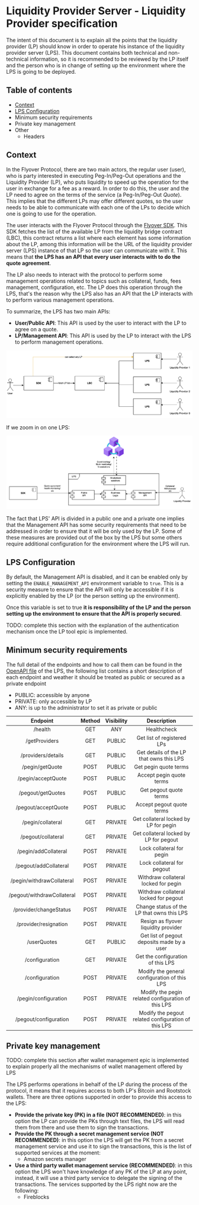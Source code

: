 # Liquidity Provider Server - Liquidity Provider specification
The intent of this document is to explain all the points that the liquidity provider (LP) should know in order to operate his instance of the liquidity
provider server (LPS).
This document contains both technical and non-technical information, so it is recommended to be reviewed by the LP itself and the person who is in change of 
setting up the environment where the LPS is going to be deployed.

## Table of contents
- [Context](#Context)
- [LPS Configuration](#Justification)
- Minimum security requirements
- Private key management
- Other
    - Headers

## Context
In the Flyover Protocol, there are two main actors, the regular user (user), who is party interested in executing Peg-In/Peg-Out operations and the Liquidity 
Provider (LP), who puts liquidity to speed up the operation for the user in exchange for a fee as a reward. In order to do this, the user and the LP need to 
agree on the terms of the service (a Peg-In/Peg-Out *Quote*). This implies that the different LPs may offer different quotes, so the user needs to be able to
communicate with each one of the LPs to decide which one is going to use for the operation.

The user interacts with the Flyover Protocol through the [Flyover SDK](https://github.com/rsksmart/unified-bridges-sdk/tree/main/packages/flyover-sdk). This 
SDK fetches the list of the available LP from the liquidity bridge contract (LBC), this contract returns a list where each element has some information about
the LP, among this information will be the URL of the liquidity provider server (LPS) instance of that LP so the user can communicate with it. This means 
that **the LPS has an API that every user interacts with to do the quote agreement**.

The LP also needs to interact with the protocol to perform some management operations related to topics such as collateral, funds, fees management, configuration, 
etc. The LP does this operation through the LPS, that's the reason why the LPS also has an API that the LP interacts with to perform various management operations.

To summarize, the LPS has two main APIs:
- **User/Public API**: This API is used by the user to interact with the LP to agree on a quote.
- **LP/Management API**: This API is used by the LP to interact with the LPS to perform management operations.

<div align="center">
    <img src="./lp-management/img.png" alt="User fetching LP list">
</div>

If we zoom in on one LPS:

<div align="center">
    <img src="./lp-management/img_1.png" alt="Internal view of LPS">
</div>

The fact that LPS' API is divided in a public one and a private one implies that the Management API has some security requirements that need to be addressed in order
to ensure that it will be only used by the LP. Some of these measures are provided out of the box by the LPS but some others require additional configuration for the
environment where the LPS will run.

## LPS Configuration
By default, the Management API is disabled, and it can be enabled only by setting the `ENABLE_MANAGEMENT_API` environment variable to `true`. This is a security measure
to ensure that the API will only be accessible if it is explicitly enabled by the LP (or the person setting up the environment).

Once this variable is set to true **it is responsibility of the LP and the person setting up the environment to ensure that the API is properly secured**. 

TODO: complete this section with the explanation of the authentication mechanism once the LP tool epic is implemented.

## Minimum security requirements
The full detail of the endpoints and how to call them can be found in the [OpenAPI file](../OpenApi.yml) of the LPS, the following list contains a short description of each endpoint and
weather it should be treated as public or secured as a private endpoint

- PUBLIC: accessible by anyone
- PRIVATE: only accessible by LP
- ANY: is up to the administrator to set it as private or public

|        **Endpoint**        | **Method** | **Visibility** |                   **Description**                   |
|:--------------------------:|:----------:|:--------------:|:---------------------------------------------------:|
|          /health           |    GET     |      ANY       |                     Healthcheck                     |
|       /getProviders        |    GET     |     PUBLIC     |             Get list of registered LPs              |
|     /providers/details     |    GET     |     PUBLIC     |      Get details of the LP that owns this LPS       |
|      /pegin/getQuote       |    POST    |     PUBLIC     |                Get pegin quote terms                |
|     /pegin/acceptQuote     |    POST    |     PUBLIC     |              Accept pegin quote terms               |
|     /pegout/getQuotes      |    POST    |     PUBLIC     |               Get pegout quote terms                |
|    /pegout/acceptQuote     |    POST    |     PUBLIC     |              Accept pegout quote terms              |
|     /pegin/collateral      |    GET     |    PRIVATE     |        Get collateral locked by LP for pegin        |
|     /pegout/collateral     |    GET     |    PRIVATE     |       Get collateral locked by LP for pegout        |
|    /pegin/addCollateral    |    POST    |    PRIVATE     |              Lock collateral for pegin              |
|   /pegout/addCollateral    |    POST    |    PRIVATE     |             Lock collateral for pegout              |
| /pegin/withdrawCollateral  |    POST    |    PRIVATE     |        Withdraw collateral locked for pegin         |
| /pegout/withdrawCollateral |    POST    |    PRIVATE     |        Withdraw collateral locked for pegout        |
|   /provider/changeStatus   |    POST    |    PRIVATE     |     Change status of the LP that owns this LPS      |
|   /provider/resignation    |    POST    |    PRIVATE     |        Resign as flyover liquidity provider         |
|        /userQuotes         |    GET     |     PUBLIC     |     Get list of pegout deposits made by a user      |
|       /configuration       |    GET     |    PRIVATE     |          Get the configuration of this LPS          |
|       /configuration       |    POST    |    PRIVATE     |    Modify the general configuration of this LPS     |
|    /pegin/configuration    |    POST    |    PRIVATE     | Modify the pegin related configuration of this LPS  |
|   /pegout/configuration    |    POST    |    PRIVATE     | Modify the pegout related configuration of this LPS |

## Private key management
TODO: complete this section after wallet management epic is implemented to explain properly all the mechanisms of wallet management offered by LPS

The LPS performs operations in behalf of the LP during the process of the protocol, it means that it requires access to both LP's Bitcoin and
Rootstock wallets. There are three options supported in order to provide this access to the LPS:
- **Provide the private key (PK) in a file (NOT RECOMMENDED)**: in this option the LP can provide the PKs through text files, the LPS will read 
them from there and use them to sign the transactions.
- **Provide the PK through a secret management service (NOT RECOMMENDED)**: in this option the LPS will get the PK from a secret management service
and use it to sign the transactions, this is the list of supported services at the moment:
  - Amazon secrets manager
- **Use a third party wallet management service (RECOMMENDED)**: in this option the LPS won't have knowledge of any PK of the LP at any point, instead,
it will use a third party service to delegate the signing of the transactions. The services supported by the LPS right now are the following:
  - Fireblocks


